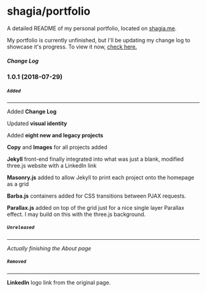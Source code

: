 # shagia/portfolio

A detailed README of my personal portfolio, located on [shagia.me](http://shagia.me).

My portfolio is currently unfinished, but I'll be updating my change log to showcase it's progress. To view it now, [check here.](https://shagia.github.io/portfolio/)

##### Change Log
### 1.0.1 (2018-07-29)

 ##### `Added`
 ---
 Added **Change Log**
 
 Updated **visual identity**
 
 Added **eight new and legacy projects**
 
 **Copy** and **Images** for all projects added
 
 **Jekyll** front-end finally integrated into what was just a blank, modified three.js website with a LinkedIn link
 
 **Masonry.js** added to allow Jekyll to print each project onto the homepage as a grid
 
 **Barba.js** containers added for CSS transitions between PJAX requests.
 
 **Parallax.js** added on top of the grid just for a nice single layer Parallax effect. I may build on this with the three.js background.

 
 ##### `Unreleased`
 ---
 *Actually finishing the About page*
 
 ##### `Removed`
 ---
 **LinkedIn** logo link from the original page. 
